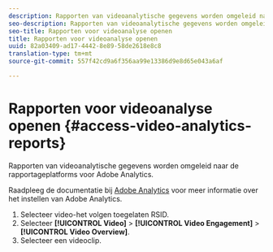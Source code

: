 ```yaml
---
description: Rapporten van videoanalytische gegevens worden omgeleid naar de rapportageplatforms voor Adobe Analytics.
seo-description: Rapporten van videoanalytische gegevens worden omgeleid naar de rapportageplatforms voor Adobe Analytics.
seo-title: Rapporten voor videoanalyse openen
title: Rapporten voor videoanalyse openen
uuid: 82a03409-ad17-4442-8e89-58de2618e8c8
translation-type: tm+mt
source-git-commit: 557f42cd9a6f356aa99e13386d9e8d65e043a6af

---
```



# Rapporten voor videoanalyse openen {#access-video-analytics-reports}

Rapporten van videoanalytische gegevens worden omgeleid naar de rapportageplatforms voor Adobe Analytics.

Raadpleeg de documentatie bij [Adobe Analytics](https://microsite.omniture.com/t2/help/en_US/reference/) voor meer informatie over het instellen van Adobe Analytics.
1. Selecteer video-het volgen toegelaten RSID.
1. Selecteer **[!UICONTROL Video]** > **[!UICONTROL Video Engagement]** > **[!UICONTROL Video Overview]**.
1. Selecteer een videoclip.
